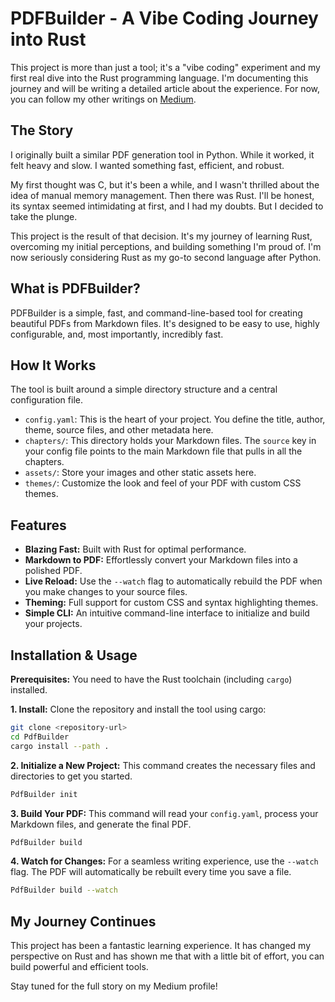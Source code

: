 # PDFBuilder - A Vibe Coding Journey into Rust

This project is more than just a tool; it's a "vibe coding" experiment and my first real dive into the Rust programming language. I'm documenting this journey and will be writing a detailed article about the experience. For now, you can follow my other writings on [Medium](https://medium.com/@sirehassan).

## The Story

I originally built a similar PDF generation tool in Python. While it worked, it felt heavy and slow. I wanted something fast, efficient, and robust.

My first thought was C, but it's been a while, and I wasn't thrilled about the idea of manual memory management. Then there was Rust. I'll be honest, its syntax seemed intimidating at first, and I had my doubts. But I decided to take the plunge.

This project is the result of that decision. It's my journey of learning Rust, overcoming my initial perceptions, and building something I'm proud of. I'm now seriously considering Rust as my go-to second language after Python.

## What is PDFBuilder?

PDFBuilder is a simple, fast, and command-line-based tool for creating beautiful PDFs from Markdown files. It's designed to be easy to use, highly configurable, and, most importantly, incredibly fast.

## How It Works

The tool is built around a simple directory structure and a central configuration file.

-   `config.yaml`: This is the heart of your project. You define the title, author, theme, source files, and other metadata here.
-   `chapters/`: This directory holds your Markdown files. The `source` key in your config file points to the main Markdown file that pulls in all the chapters.
-   `assets/`: Store your images and other static assets here.
-   `themes/`: Customize the look and feel of your PDF with custom CSS themes.

## Features

-   **Blazing Fast:** Built with Rust for optimal performance.
-   **Markdown to PDF:** Effortlessly convert your Markdown files into a polished PDF.
-   **Live Reload:** Use the `--watch` flag to automatically rebuild the PDF when you make changes to your source files.
-   **Theming:** Full support for custom CSS and syntax highlighting themes.
-   **Simple CLI:** An intuitive command-line interface to initialize and build your projects.

## Installation & Usage

**Prerequisites:**
You need to have the Rust toolchain (including `cargo`) installed.

**1. Install:**
Clone the repository and install the tool using cargo:
```bash
git clone <repository-url>
cd PdfBuilder
cargo install --path .
```

**2. Initialize a New Project:**
This command creates the necessary files and directories to get you started.
```bash
PdfBuilder init
```

**3. Build Your PDF:**
This command will read your `config.yaml`, process your Markdown files, and generate the final PDF.
```bash
PdfBuilder build
```

**4. Watch for Changes:**
For a seamless writing experience, use the `--watch` flag. The PDF will automatically be rebuilt every time you save a file.
```bash
PdfBuilder build --watch
```

## My Journey Continues

This project has been a fantastic learning experience. It has changed my perspective on Rust and has shown me that with a little bit of effort, you can build powerful and efficient tools.

Stay tuned for the full story on my Medium profile!
